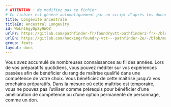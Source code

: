 ```yaml
---
# ATTENTION : Ne modifiez pas ce fichier
# Ce fichier est généré automatiquement par un script d'après les données du module Foundry VTT officiel et de sa traduction
title: Longévité ancestrale
titleEn: Ancestral Longevity
id: WoLh16gyDp8y9WOZ
urlFr: https://gitlab.com/pathfinder-fr/foundryvtt-pathfinder2-fr/-/blob/master/data/feats/WoLh16gyDp8y9WOZ.htm
urlEn: https://gitlab.com/hooking/foundry-vtt---pathfinder-2e/-/blob/master/packs/data/feats.db/ancestral-longevity.json
group: feats
layout: dons
---
```

Vous avez accumulé de nombreuses connaissances au fil des années. Lors de vos préparatifs quotidiens, vous pouvez méditer sur vos expériences passées afin de bénéficier du rang de maîtrise qualifié dans une compétence de votre choix. Vous bénéficiez de cette maîtrise jusqu’à vos prochains préparatifs. Dans la mesure où cette maîtrise est temporaire, vous ne pouvez pas l’utiliser comme prérequis pour bénéficier d’une amélioration de compétence ou d’une option permanente de personnage, comme un don.


